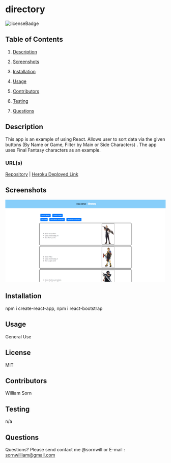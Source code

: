 # directory
![licenseBadge](https://img.shields.io/badge/license-MIT-brightgreen)
## Table of Contents 
1. [Description](#description)

2. [Screenshots](#screenshots)

3. [Installation](#installation)

4. [Usage](#usage)

5. [Contributors](#contributors)

6. [Testing](#testing)

7. [Questions](#questions)

    
## Description 
This app is an example of using React. Allows user to sort data via the given buttons (By Name or Game, Filter by Main or Side Characters) . The app uses Final Fantasy characters as an example.

### URL(s)
[Repository](https://github.com/sornwill/directory)
|
[Heroku Deployed Link](https://ws-directory.herokuapp.com/)
      
## Screenshots
![screenshots](./public/screenshot.png)

    
## Installation
npm i create-react-app, npm i react-bootstrap

## Usage
General Use 
    
## License
MIT 
    
## Contributors
William Sorn 
    
## Testing
n/a 
      
## Questions
Questions? Please send contact me @sornwill or E-mail : sornwilliam@gmail.com
      
